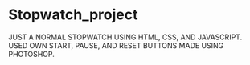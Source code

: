 # Stopwatch_project
JUST A NORMAL STOPWATCH USING HTML, CSS, AND JAVASCRIPT.
USED OWN START, PAUSE, AND RESET BUTTONS MADE USING PHOTOSHOP.
